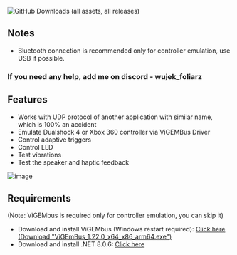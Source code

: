 ![GitHub Downloads (all assets, all releases)](https://img.shields.io/github/downloads/WujekFoliarz/DualSenseY/total)

## Notes
- Bluetooth connection is recommended only for controller emulation, use USB if possible.

### If you need any help, add me on discord - wujek_foliarz

## Features

- Works with UDP protocol of another application with similar name, which is 100% an accident
- Emulate Dualshock 4 or Xbox 360 controller via ViGEMBus Driver
- Control adaptive triggers
- Control LED
- Test vibrations
- Test the speaker and haptic feedback

![image](https://github.com/WujekFoliarz/DualSenseY/assets/72314465/cf903a9c-8f2b-439f-8fd7-43dc501a0894)


## Requirements
(Note: ViGEMbus is required only for controller emulation, you can skip it)
- Download and install ViGEMbus (Windows restart required): [Click here (Download "ViGEmBus_1.22.0_x64_x86_arm64.exe")](https://github.com/nefarius/ViGEmBus/releases/tag/v1.22.0)
- Download and install .NET 8.0.6: [Click here](https://aka.ms/dotnet-core-applaunch?framework=Microsoft.WindowsDesktop.App&framework_version=8.0.0&arch=x64&rid=win-x64&os=win10)
